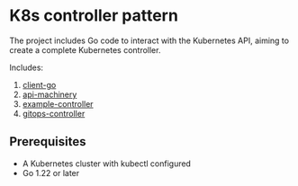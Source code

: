 # K8s controller pattern

The project includes Go code to interact with the Kubernetes API, aiming to create a complete Kubernetes controller.

Includes:

1. [client-go](./client-go/)
2. [api-machinery](./api-machinery/README.md)
3. [example-controller](./example-controller/README.md)
4. [gitops-controller](./gitops/README.md)

## Prerequisites

- A Kubernetes cluster with kubectl configured
- Go 1.22 or later

